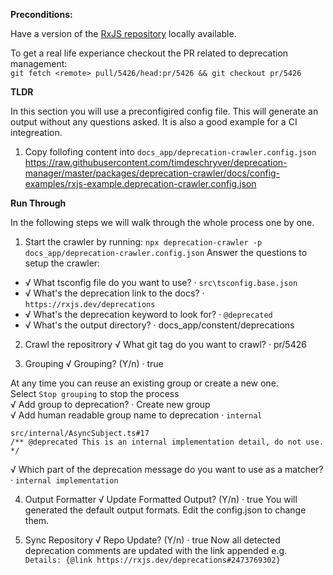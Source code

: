 **Preconditions:**

Have a version of the [RxJS repository](https://github.com/ReactiveX/rxjs) locally available.

To get a real life experiance checkout the PR related to deprecation management:  
`git fetch <remote> pull/5426/head:pr/5426 && git checkout pr/5426`

**TLDR**  

In this section you will use a preconfigired config file. This will generate an output without any questions asked.
It is also a good example for a CI integreation.

1. Copy follofing content into `docs_app/deprecation-crawler.config.json`  
https://raw.githubusercontent.com/timdeschryver/deprecation-manager/master/packages/deprecation-crawler/docs/config-examples/rxjs-example.deprecation-crawler.config.json


**Run Through**  

In the following steps we will walk through the whole process one by one.

1. Start the crawler by running: `npx deprecation-crawler -p docs_app/deprecation-crawler.config.json`
Answer the questions to setup the crawler:
- √ What tsconfig file do you want to use? · `src\tsconfig.base.json`
- √ What's the deprecation link to the docs? · `https://rxjs.dev/deprecations`
- √ What's the deprecation keyword to look for? · `@deprecated`
- √ What's the output directory? · docs_app/constent/deprecations
2. Crawl the repositrory
√ What git tag do you want to crawl? · pr/5426

3. Grouping
√ Grouping? (Y/n) · true

At any time you can reuse an existing group or create a new one.  
Select `Stop grouping` to stop the process  
√ Add group to deprecation? · Create new group  
√ Add human readable group name to deprecation · `internal`  
```
src/internal/AsyncSubject.ts#17
/** @deprecated This is an internal implementation detail, do not use. */
```
√ Which part of the deprecation message do you want to use as a matcher? · `internal implementation`

4. Output Formatter
√ Update Formatted Output? (Y/n) · true
You will generated the default output formats. Edit the config.json to change them.

5. Sync Repository
√ Repo Update? (Y/n) · true
Now all detected deprecation comments are updated with the link appended e.g. ` Details: {@link https://rxjs.dev/deprecations#2473769302}`


